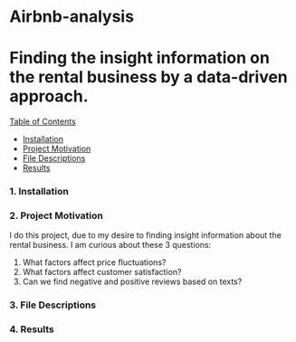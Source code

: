 # Airbnb-analysis
# Finding the insight information on the rental business by a data-driven approach.
[Table of Contents](#headers)
  * [Installation](#sub-heading)
  * [Project Motivation](#sub-heading)
  * [File Descriptions](#sub-heading)
  * [Results](#sub-heading)

### 1. Installation

### 2. Project Motivation
I do this project, due to my desire to finding insight information about the rental business. I am curious about these 3 questions:
1. What factors affect price fluctuations?
2. What factors affect customer satisfaction?
3. Can we find negative and positive reviews based on texts?
### 3. File Descriptions

### 4. Results
